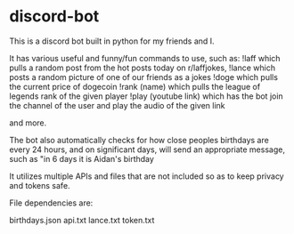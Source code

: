 # discord-bot

This is a discord bot built in python for my friends and I.

It has various useful and funny/fun commands to use, such as:
!laff which pulls a random post from the hot posts today on r/laffjokes,
!lance which posts a random picture of one of our friends as a jokes
!doge which pulls the current price of dogecoin
!rank (name) which pulls the league of legends rank of the given player
!play (youtube link) which has the bot join the channel of the user and play the audio of the given link

and more.

The bot also automatically checks for how close peoples birthdays are every 24 hours, and on significant days, will send an appropriate  message, such as "in 6 days it is Aidan's birthday

It utilizes multiple APIs and files that are not included so as to keep privacy and tokens safe.

File dependencies are:

birthdays.json
api.txt
lance.txt
token.txt

